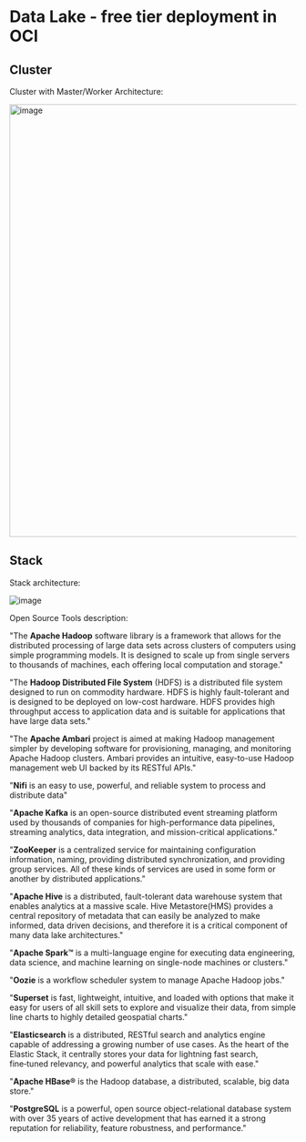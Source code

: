 # Data Lake - free tier deployment in OCI

## Cluster

Cluster with Master/Worker Architecture:

<img width="760" alt="image" src="https://github.com/user-attachments/assets/4357cad5-58eb-494e-bc92-57b1e2ad8f8f">

## Stack

Stack architecture:

![image](https://github.com/user-attachments/assets/0bee64b5-6f5d-4efc-8cc1-ce363c7ad2d9)

Open Source Tools description:

"The **Apache Hadoop** software library is a framework that allows for the distributed processing of large data sets across clusters of computers using simple programming models. It is designed to scale up from single servers to thousands of machines, each offering local computation and storage."

"The **Hadoop Distributed File System** (HDFS) is a distributed file system designed to run on commodity hardware. HDFS is highly fault-tolerant and is designed to be deployed on low-cost hardware. HDFS provides high throughput access to application data and is suitable for applications that have large data sets."

"The **Apache Ambari** project is aimed at making Hadoop management simpler by developing software for provisioning, managing, and monitoring Apache Hadoop clusters. Ambari provides an intuitive, easy-to-use Hadoop management web UI backed by its RESTful APIs."

"**Nifi** is an easy to use, powerful, and reliable system to process and distribute data"

"**Apache Kafka** is an open-source distributed event streaming platform used by thousands of companies for high-performance data pipelines, streaming analytics, data integration, and mission-critical applications."

"**ZooKeeper** is a centralized service for maintaining configuration information, naming, providing distributed synchronization, and providing group services. All of these kinds of services are used in some form or another by distributed applications."

"**Apache Hive** is a distributed, fault-tolerant data warehouse system that enables analytics at a massive scale. Hive Metastore(HMS) provides a central repository of metadata that can easily be analyzed to make informed, data driven decisions, and therefore it is a critical component of many data lake architectures."

"**Apache Spark™** is a multi-language engine for executing data engineering, data science, and machine learning on single-node machines or clusters."

"**Oozie** is a workflow scheduler system to manage Apache Hadoop jobs."

"**Superset** is fast, lightweight, intuitive, and loaded with options that make it easy for users of all skill sets to explore and visualize their data, from simple line charts to highly detailed geospatial charts."

"**Elasticsearch** is a distributed, RESTful search and analytics engine capable of addressing a growing number of use cases. As the heart of the Elastic Stack, it centrally stores your data for lightning fast search, fine‑tuned relevancy, and powerful analytics that scale with ease."

"**Apache HBase®** is the Hadoop database, a distributed, scalable, big data store."

"**PostgreSQL** is a powerful, open source object-relational database system with over 35 years of active development that has earned it a strong reputation for reliability, feature robustness, and performance."
